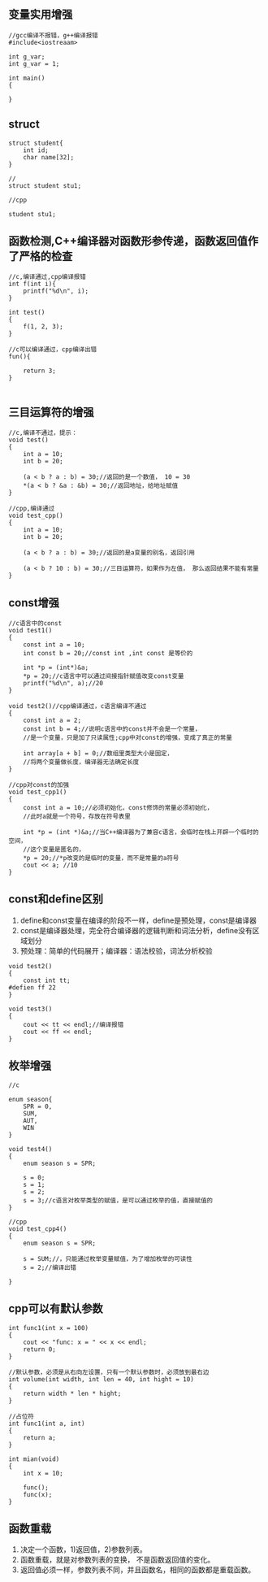 ## 变量实用增强
```
//gcc编译不报错，g++编译报错
#include<iostreaam>

int g_var;
int g_var = 1;

int main()
{
    
}
```

## struct
```
struct student{
    int id;
    char name[32];
}

//
struct student stu1;

//cpp

student stu1;

```

## 函数检测,C++编译器对函数形参传递，函数返回值作了严格的检查

```
//c,编译通过,cpp编译报错
int f(int i){
    printf("%d\n", i);
}

int test()
{
    f(1, 2, 3);
}

//c可以编译通过，cpp编译出错
fun(){

    return 3;
}


```
## 三目运算符的增强

```
//c,编译不通过，提示：
void test()
{
    int a = 10;
    int b = 20;

    (a < b ? a : b) = 30;//返回的是一个数值， 10 = 30
    *(a < b ? &a : &b) = 30;//返回地址，给地址赋值
}

//cpp,编译通过
void test_cpp()
{
    int a = 10;
    int b = 20;
    
    (a < b ? a : b) = 30;//返回的是a变量的别名，返回引用

    (a < b ? 10 : b) = 30;//三目运算符，如果作为左值， 那么返回结果不能有常量
}

```
## const增强
```
//c语言中的const
void test1()
{
    const int a = 10;
    int const b = 20;//const int ,int const 是等价的

    int *p = (int*)&a;
    *p = 20;//c语言中可以通过间接指针赋值改变const变量
    printf("%d\n", a);//20
}

void test2()//cpp编译通过，c语言编译不通过
{
    const int a = 2;
    const int b = 4;//说明c语言中的const并不会是一个常量，
    //是一个变量，只是加了只读属性;cpp中对const的增强，变成了真正的常量

    int array[a + b] = 0;//数组里类型大小是固定，
    //将两个变量做长度，编译器无法确定长度
}

//cpp对const的加强
void test_cpp1()
{
    const int a = 10;//必须初始化，const修饰的常量必须初始化，
    //此时a就是一个符号，存放在符号表里

    int *p = (int *)&a;//当C++编译器为了兼容c语言，会临时在栈上开辟一个临时的空间，
    //这个变量是匿名的，
    *p = 20;//*p改变的是临时的变量，而不是常量的a符号
    cout << a; //10
}
```
## const和define区别
1. define和const变量在编译的阶段不一样，define是预处理，const是编译器
2. const是编译器处理，完全符合编译器的逻辑判断和词法分析，define没有区域划分
3. 预处理：简单的代码展开；编译器：语法校验，词法分析校验
```
void test2()
{
    const int tt;
#defien ff 22
}

void test3()
{
    cout << tt << endl;//编译报错
    cout << ff << endl;
}
```

## 枚举增强
```
//c

enum season{
    SPR = 0,
    SUM,
    AUT,
    WIN
}

void test4()
{
    enum season s = SPR;

    s = 0;
    s = 1;
    s = 2;
    s = 3;//c语言对枚举类型的赋值，是可以通过枚举的值，直接赋值的
}

//cpp
void test_cpp4()
{
    enum season s = SPR;

    s = SUM;//，只能通过枚举变量赋值，为了增加枚举的可读性
    s = 2;//编译出错

}
```
## cpp可以有默认参数
```
int func1(int x = 100)
{
    cout << "func: x = " << x << endl;
    return 0;
}

//默认参数，必须是从右向左设置，只有一个默认参数时，必须放到最右边
int volume(int width, int len = 40, int hight = 10)
{
    return width * len * hight;
}

//占位符
int func1(int a, int)
{
    return a;
}

int mian(void)
{
    int x = 10;

    func();
    func(x);
}

```
## 函数重载
1. 决定一个函数，1)返回值，2)参数列表。
2. 函数重载，就是对参数列表的变换， 不是函数返回值的变化。
3. 返回值必须一样，参数列表不同，并且函数名，相同的函数都是重载函数。















